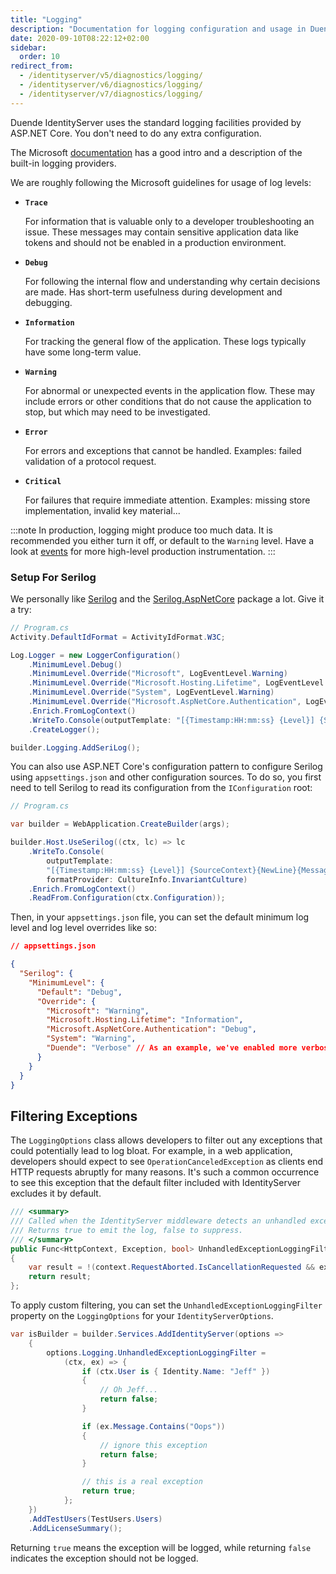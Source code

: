 ```yaml
---
title: "Logging"
description: "Documentation for logging configuration and usage in Duende IdentityServer, including log levels and Serilog setup"
date: 2020-09-10T08:22:12+02:00
sidebar:
  order: 10
redirect_from:
  - /identityserver/v5/diagnostics/logging/
  - /identityserver/v6/diagnostics/logging/
  - /identityserver/v7/diagnostics/logging/
---
```


Duende IdentityServer uses the standard logging facilities provided by ASP.NET Core. You don't need to do any extra
configuration.

The Microsoft [documentation](https://docs.microsoft.com/en-us/aspnet/core/fundamentals/logging) has a good intro and a
description of the built-in logging providers.

We are roughly following the Microsoft guidelines for usage of log levels:

* **`Trace`**

  For information that is valuable only to a developer troubleshooting an issue. These messages may contain sensitive
  application data like tokens and should not be enabled in a production environment.

* **`Debug`**

  For following the internal flow and understanding why certain decisions are made. Has short-term usefulness during
  development and debugging.

* **`Information`**

  For tracking the general flow of the application. These logs typically have some long-term value.

* **`Warning`**

  For abnormal or unexpected events in the application flow. These may include errors or other conditions that do not
  cause the application to stop, but which may need to be investigated.

* **`Error`**

  For errors and exceptions that cannot be handled. Examples: failed validation of a protocol request.

* **`Critical`**

  For failures that require immediate attention. Examples: missing store implementation, invalid key material...

:::note
In production, logging might produce too much data. It is recommended you either turn it off, or default to the
`Warning` level. Have a look at [events](/identityserver/diagnostics/events.md) for more high-level production
instrumentation.
:::

### Setup For Serilog

We personally like [Serilog](https://serilog.net) and
the [Serilog.AspNetCore](https://github.com/serilog/serilog-aspnetcore) package a lot. Give it a try:

```csharp
// Program.cs
Activity.DefaultIdFormat = ActivityIdFormat.W3C;

Log.Logger = new LoggerConfiguration()
    .MinimumLevel.Debug()
    .MinimumLevel.Override("Microsoft", LogEventLevel.Warning)
    .MinimumLevel.Override("Microsoft.Hosting.Lifetime", LogEventLevel.Information)
    .MinimumLevel.Override("System", LogEventLevel.Warning)
    .MinimumLevel.Override("Microsoft.AspNetCore.Authentication", LogEventLevel.Information)
    .Enrich.FromLogContext()
    .WriteTo.Console(outputTemplate: "[{Timestamp:HH:mm:ss} {Level}] {SourceContext}{NewLine}{Message:lj}{NewLine}{Exception}{NewLine}", theme: AnsiConsoleTheme.Code)
    .CreateLogger();

builder.Logging.AddSeriLog();
```

You can also use ASP.NET Core's configuration pattern to configure Serilog using `appsettings.json` and other configuration sources.
To do so, you first need to tell Serilog to read its configuration from the `IConfiguration` root:

```csharp {11}
// Program.cs

var builder = WebApplication.CreateBuilder(args);

builder.Host.UseSerilog((ctx, lc) => lc
    .WriteTo.Console(
        outputTemplate:
        "[{Timestamp:HH:mm:ss} {Level}] {SourceContext}{NewLine}{Message:lj}{NewLine}{Exception}{NewLine}",
        formatProvider: CultureInfo.InvariantCulture)
    .Enrich.FromLogContext()
    .ReadFrom.Configuration(ctx.Configuration));
```

Then, in your `appsettings.json` file, you can set the default minimum log level and log level overrides like so:

```json {12}
// appsettings.json

{
  "Serilog": {
    "MinimumLevel": {
      "Default": "Debug",
      "Override": {
        "Microsoft": "Warning",
        "Microsoft.Hosting.Lifetime": "Information",
        "Microsoft.AspNetCore.Authentication": "Debug",
        "System": "Warning",
        "Duende": "Verbose" // As an example, we've enabled more verbose logging for the Duende.* namespace
      }
    }
  }
}
```

## Filtering Exceptions

The `LoggingOptions` class allows developers to filter out any exceptions that
could potentially lead to log bloat. For example, in a web application, developers
should expect to see `OperationCanceledException` as clients end HTTP requests
abruptly for many reasons. It's such a common occurrence to see this exception that
the default filter included with IdentityServer excludes it by default.

```csharp
/// <summary>
/// Called when the IdentityServer middleware detects an unhandled exception, and is used to determine if the exception is logged.
/// Returns true to emit the log, false to suppress.
/// </summary>
public Func<HttpContext, Exception, bool> UnhandledExceptionLoggingFilter = (context, exception) =>
{
    var result = !(context.RequestAborted.IsCancellationRequested && exception is OperationCanceledException);
    return result;
};
```

To apply custom filtering, you can set the `UnhandledExceptionLoggingFilter` property on
the `LoggingOptions` for your `IdentityServerOptions`.

```csharp
var isBuilder = builder.Services.AddIdentityServer(options =>
    {
        options.Logging.UnhandledExceptionLoggingFilter =
            (ctx, ex) => {
                if (ctx.User is { Identity.Name: "Jeff" }) 
                {
                    // Oh Jeff...
                    return false;
                }

                if (ex.Message.Contains("Oops"))
                {
                    // ignore this exception
                    return false;
                }

                // this is a real exception
                return true;
            };
    })
    .AddTestUsers(TestUsers.Users)
    .AddLicenseSummary();
```

Returning `true` means the exception will be logged, while returning `false` indicates the exception should not be logged.
